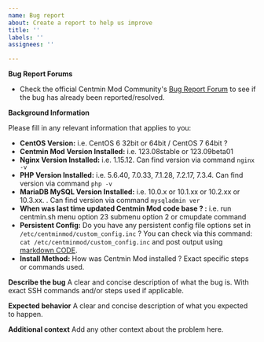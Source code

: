 ```yaml
---
name: Bug report
about: Create a report to help us improve
title: ''
labels: ''
assignees: ''

---
```


**Bug Report Forums**

* Check the official Centmin Mod Community's [Bug Report Forum](https://community.centminmod.com/forums/bug-reports.12/) to see if the bug has already been reported/resolved. 

**Background Information**

Please fill in any relevant information that applies to you:

* **CentOS Version:** i.e. CentOS 6 32bit or 64bit / CentOS 7 64bit ?
* **Centmin Mod Version Installed:** i.e. 123.08stable or 123.09beta01
* **Nginx Version Installed:** i.e. 1.15.12. Can find version via command `nginx -v`
* **PHP Version Installed:** i.e. 5.6.40, 7.0.33, 7.1.28, 7.2.17, 7.3.4. Can find version via command `php -v`
* **MariaDB MySQL Version Installed:** i.e. 10.0.x or 10.1.xx or 10.2.xx or 10.3.xx. . Can find version via command `mysqladmin ver`
* **When was last time updated Centmin Mod code base ? :** i.e. run centmin.sh menu option 23 submenu option 2 or cmupdate command
* **Persistent Config:** Do you have any persistent config file options set in `/etc/centminmod/custom_config.inc` ? You can check via this command: `cat /etc/centminmod/custom_config.inc` and post output using [markdown CODE](https://guides.github.com/features/mastering-markdown/).
* **Install Method:** How was Centmin Mod installed ? Exact specific steps or commands used.

**Describe the bug**
A clear and concise description of what the bug is. With exact SSH commands and/or steps used if applicable.

**Expected behavior**
A clear and concise description of what you expected to happen.

**Additional context**
Add any other context about the problem here.
